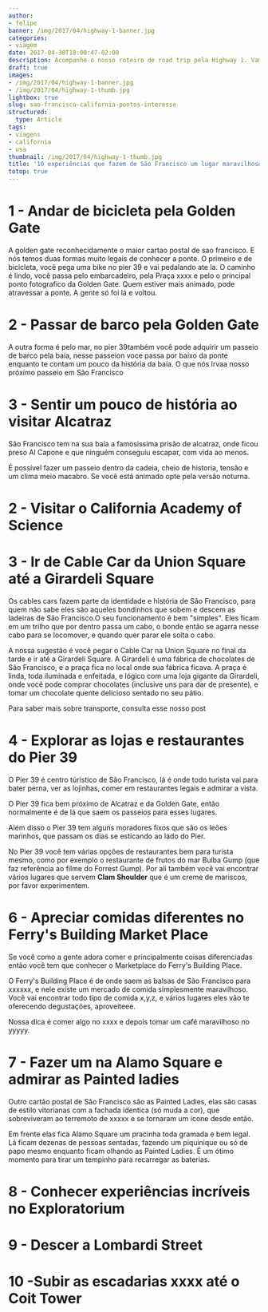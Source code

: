 ```yaml
---
author:
- felipe
banner: /img/2017/04/highway-1-banner.jpg
categories:
- viagem
date: 2017-04-30T18:00:47-02:00
description: Acompanhe o nosso roteiro de road trip pela Highway 1. Vamos falar do Big Sur, o aquário de Monterey, Google, Facebook e muito mais.
draft: true
images:
- /img/2017/04/highway-1-banner.jpg
- /img/2017/04/highway-1-thumb.jpg
lightbox: true
slug: sao-francisco-california-pontos-interesse
structured:
  type: Article
tags:
- viagens
- california
- usa
thumbnail: /img/2017/04/highway-1-thumb.jpg
title: '10 experiências que fazem de São Francisco um lugar maravilhoso para se conhecer'
totop: true
---
```


# 1 - Andar de bicicleta pela Golden Gate

A golden gate reconhecidamente o maior cartao postal de sao francisco. E nós temos duas formas muito legais de conhecer a ponte. O primeiro e de bicicleta, você pega uma bike no pier 39 e vai pedalando ate la. O caminho é lindo, você passa pelo embarcadeiro, pela Praça xxxx e pelo o principal ponto fotografico da Golden Gate. Quem estiver mais animado, pode atravessar a ponte. A gente só foi lá e voltou.



# 2 - Passar de barco pela Golden Gate

A outra forma é pelo mar, no pier 39também você pode adquirir um passeio de barco pela baía, nesse passeion voce passa por baixo da ponte enquanto te contam um pouco da história da baía. O que nós lrvaa nosso próximo passeio em São Francisco

# 3 - Sentir um pouco de história ao visitar Alcatraz

São Francisco tem na sua baía a famosissima prisão de alcatraz, onde ficou preso Al Capone e que ninguém conseguiu escapar, com vida ao menos.

É possível fazer um passeio dentro da cadeia, cheio de historia, tensão e um clima meio macabro. Se você está animado opte pela versão noturna.
# 2 - Visitar o California Academy of Science

# 3 - Ir de Cable Car da Union Square até a Girardeli Square
Os cables cars fazem parte da identidade e história de São Francisco, para quem não sabe eles são aqueles bondinhos que sobem e descem as ladeiras de São Francisco.O seu funcionamento é bem "simples". Eles ficam em um trilho que por dentro passa um cabo, o bonde então se agarra nesse cabo para se locomover, e quando quer parar ele solta o cabo.

A nossa sugestão é você pegar o Cable Car na Union Square no final da tarde e ir até a Girardeli Square. A Girardeli é uma fábrica de chocolates de São Francisco, e a praça fica no local onde sua fábrica ficava. A praça é linda, toda iluminada e enfeitada, e lógico com uma loja gigante da Girardeli, onde você pode comprar chocolates (inclusive uns para dar de presente), e tomar um chocolate quente delicioso sentado no seu pátio.

Para saber mais sobre transporte, consulta esse nosso post 

# 4 - Explorar as lojas e restaurantes do Pier 39

O Pier 39 é centro túristico de São Francisco, lá é onde todo turista vai para bater perna, ver as lojinhas, comer em restaurantes legais e admirar a vista.

O Pier 39 fica bem próximo de Alcatraz e da Golden Gate, então normalmente é de lá que saem os passeios para esses lugares. 

Além disso o Pier 39 tem alguns moradores fixos que são os leões marinhos, que passam os dias se esticando ao lado do Pier.

No Pier 39 você tem várias opções de restaurantes bem para turista mesmo, como por exemplo o restaurante de frutos do mar Bulba Gump (que faz referência ao filme do Forrest Gump). Por ali também você vai encontrar vários lugares que servem **Clam Shoulder** que é um creme de mariscos, por favor experimentem.

# 6 - Apreciar comidas diferentes no Ferry's Building Market Place

Se você como a gente adora comer e principalmente coisas diferenciadas então você tem que conhecer o Marketplace do Ferry's Building Place.

O Ferry's Building Place é de onde saem as balsas de São Francisco para xxxxxx, e nele existe um mercado de comida simplesmente maravilhoso. Você vai encontrar todo tipo de comida x,y,z, e vários lugares eles vão te oferecendo degustações, aproveiteee.

Nossa dica é comer algo no xxxx e depois tomar um café maravilhoso no yyyyy.

# 7 - Fazer um na Alamo Square e admirar as Painted ladies

Outro cartão postal de São Francisco são as Painted Ladies, elas são casas de estilo vitorianas com a fachada identica (só muda a cor), que sobreviveram ao terremoto de xxxxx e se tornaram um icone desde então.

Em frente elas fica Alamo Square um pracinha toda gramada e bem legal. Lá ficam dezenas de pessoas sentadas, fazendo um piquinique ou só de papo mesmo enquanto ficam olhando as Painted Ladies. É um ótimo momento para tirar um tempinho para recarregar as baterias.

# 8 - Conhecer experiências incríveis no Exploratorium

# 9 - Descer a Lombardi Street

# 10 -Subir as escadarias xxxx até o Coit Tower
